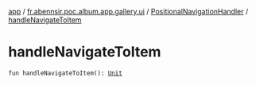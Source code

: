 [app](../../index.md) / [fr.abennsir.poc.album.app.gallery.ui](../index.md) / [PositionalNavigationHandler](index.md) / [handleNavigateToItem](./handle-navigate-to-item.md)

# handleNavigateToItem

`fun handleNavigateToItem(): `[`Unit`](https://kotlinlang.org/api/latest/jvm/stdlib/kotlin/-unit/index.html)
